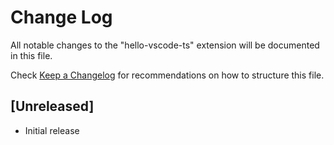 # Change Log

All notable changes to the "hello-vscode-ts" extension will be documented in this file.

Check [Keep a Changelog](http://keepachangelog.com/) for recommendations on how to structure this file.

## [Unreleased]

- Initial release